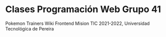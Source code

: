 # Clases Programación Web Grupo 41

Pokemon Trainers Wiki Frontend
Mision TIC 2021-2022, Universidad Tecnológica de Pereira
